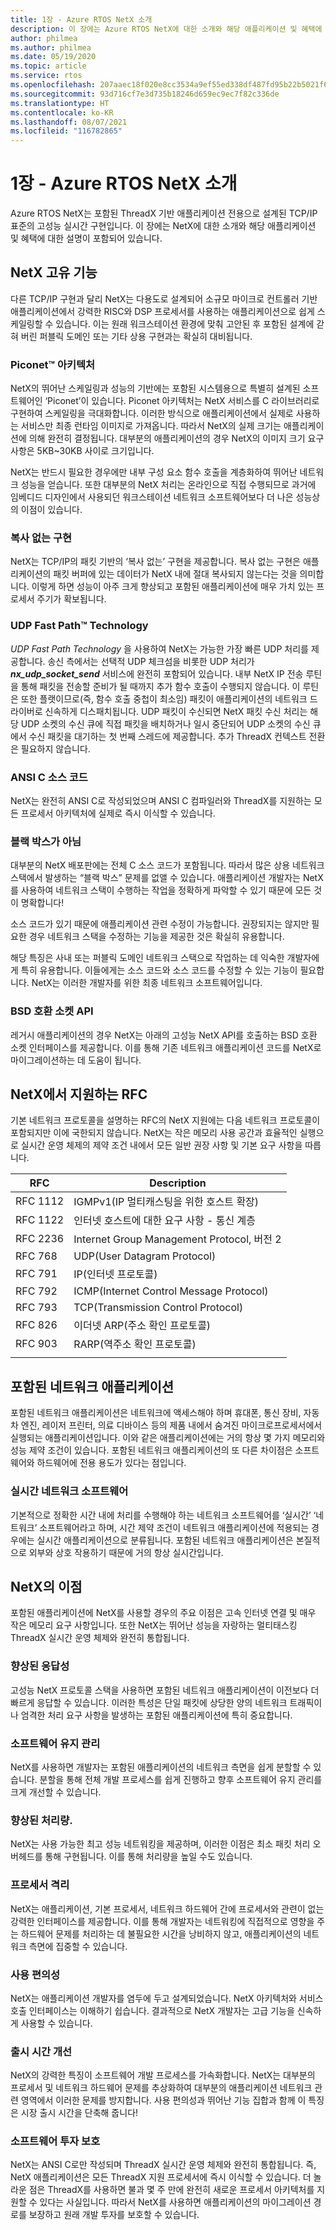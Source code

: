 ```yaml
---
title: 1장 - Azure RTOS NetX 소개
description: 이 장에는 Azure RTOS NetX에 대한 소개와 해당 애플리케이션 및 혜택에 대한 설명이 포함되어 있습니다.
author: philmea
ms.author: philmea
ms.date: 05/19/2020
ms.topic: article
ms.service: rtos
ms.openlocfilehash: 207aaec18f020e8cc3534a9ef55ed338df487fd95b22b5021f691ea63ba62b8b
ms.sourcegitcommit: 93d716cf7e3d735b18246d659ec9ec7f82c336de
ms.translationtype: HT
ms.contentlocale: ko-KR
ms.lasthandoff: 08/07/2021
ms.locfileid: "116782865"
---
```

# <a name="chapter-1---introduction-to-azure-rtos-netx"></a>1장 - Azure RTOS NetX 소개

Azure RTOS NetX는 포함된 ThreadX 기반 애플리케이션 전용으로 설계된 TCP/IP 표준의 고성능 실시간 구현입니다. 이 장에는 NetX에 대한 소개와 해당 애플리케이션 및 혜택에 대한 설명이 포함되어 있습니다.

## <a name="netx-unique-features"></a>NetX 고유 기능

다른 TCP/IP 구현과 달리 NetX는 다용도로 설계되어 소규모 마이크로 컨트롤러 기반 애플리케이션에서 강력한 RISC와 DSP 프로세서를 사용하는 애플리케이션으로 쉽게 스케일링할 수 있습니다. 이는 원래 워크스테이션 환경에 맞춰 고안된 후 포함된 설계에 갇혀 버린 퍼블릭 도메인 또는 기타 상용 구현과는 확실히 대비됩니다.

### <a name="piconettrade-architecture"></a>Piconet&trade; 아키텍처

NetX의 뛰어난 스케일링과 성능의 기반에는 포함된 시스템용으로 특별히 설계된 소프트웨어인 ‘Piconet’이 있습니다. Piconet 아키텍처는 NetX 서비스를 C 라이브러리로 구현하여 스케일링을 극대화합니다. 이러한 방식으로 애플리케이션에서 실제로 사용하는 서비스만 최종 런타임 이미지로 가져옵니다. 따라서 NetX의 실제 크기는 애플리케이션에 의해 완전히 결정됩니다. 대부분의 애플리케이션의 경우 NetX의 이미지 크기 요구 사항은 5KB~30KB 사이로 크기입니다.

NetX는 반드시 필요한 경우에만 내부 구성 요소 함수 호출을 계층화하여 뛰어난 네트워크 성능을 얻습니다. 또한 대부분의 NetX 처리는 온라인으로 직접 수행되므로 과거에 임베디드 디자인에서 사용되던 워크스테이션 네트워크 소프트웨어보다 더 나은 성능상의 이점이 있습니다.</th>

### <a name="zero-copy-implementation"></a>복사 없는 구현

NetX는 TCP/IP의 패킷 기반의 ‘복사 없는’ 구현을 제공합니다. 복사 없는 구현은 애플리케이션의 패킷 버퍼에 있는 데이터가 NetX 내에 절대 복사되지 않는다는 것을 의미합니다. 이렇게 하면 성능이 아주 크게 향상되고 포함된 애플리케이션에 매우 가치 있는 프로세서 주기가 확보됩니다.

### <a name="udp-fast-pathtrade-technology"></a>UDP Fast Path&trade; Technology

*UDP Fast Path Technology* 을 사용하여 NetX는 가능한 가장 빠른 UDP 처리를 제공합니다. 송신 측에서는 선택적 UDP 체크섬을 비롯한 UDP 처리가 ***nx_udp_socket_send*** 서비스에 완전히 포함되어 있습니다. 내부 NetX IP 전송 루틴을 통해 패킷을 전송할 준비가 될 때까지 추가 함수 호출이 수행되지 않습니다. 이 루틴은 또한 플랫이므로(즉, 함수 호출 중첩이 최소임) 패킷이 애플리케이션의 네트워크 드라이버로 신속하게 디스패치됩니다. UDP 패킷이 수신되면 NetX 패킷 수신 처리는 해당 UDP 소켓의 수신 큐에 직접 패킷을 배치하거나 일시 중단되어 UDP 소켓의 수신 큐에서 수신 패킷을 대기하는 첫 번째 스레드에 제공합니다. 추가 ThreadX 컨텍스트 전환은 필요하지 않습니다.

### <a name="ansi-c-source-code"></a>ANSI C 소스 코드

NetX는 완전히 ANSI C로 작성되었으며 ANSI C 컴파일러와 ThreadX를 지원하는 모든 프로세서 아키텍처에 실제로 즉시 이식할 수 있습니다.

### <a name="not-a-black-box"></a>블랙 박스가 아님

대부분의 NetX 배포판에는 전체 C 소스 코드가 포함됩니다. 따라서 많은 상용 네트워크 스택에서 발생하는 “블랙 박스” 문제를 없앨 수 있습니다. 애플리케이션 개발자는 NetX를 사용하여 네트워크 스택이 수행하는 작업을 정확하게 파악할 수 있기 때문에 모든 것이 명확합니다!
  
소스 코드가 있기 때문에 애플리케이션 관련 수정이 가능합니다. 권장되지는 않지만 필요한 경우 네트워크 스택을 수정하는 기능을 제공한 것은 확실히 유용합니다.  

해당 특징은 사내 또는 퍼블릭 도메인 네트워크 스택으로 작업하는 데 익숙한 개발자에게 특히 유용합니다. 이들에게는 소스 코드와 소스 코드를 수정할 수 있는 기능이 필요합니다. NetX는 이러한 개발자를 위한 최종 네트워크 소프트웨어입니다.

### <a name="bsd-compatible-socket-api"></a>BSD 호환 소켓 API

레거시 애플리케이션의 경우 NetX는 아래의 고성능 NetX API를 호출하는 BSD 호환 소켓 인터페이스를 제공합니다. 이를 통해 기존 네트워크 애플리케이션 코드를 NetX로 마이그레이션하는 데 도움이 됩니다.

## <a name="rfcs-supported-by-netx"></a>NetX에서 지원하는 RFC

기본 네트워크 프로토콜을 설명하는 RFC의 NetX 지원에는 다음 네트워크 프로토콜이 포함되지만 이에 국한되지 않습니다. NetX는 작은 메모리 사용 공간과 효율적인 실행으로 실시간 운영 체제의 제약 조건 내에서 모든 일반 권장 사항 및 기본 요구 사항을 따릅니다.

| RFC      | Description                                            |
|----------|--------------------------------------------------------|
| RFC 1112 | IGMPv1(IP 멀티캐스팅을 위한 호스트 확장)           |
| RFC 1122 | 인터넷 호스트에 대한 요구 사항 - 통신 계층 |
| RFC 2236 | Internet Group Management Protocol, 버전 2          |
| RFC 768  | UDP(User Datagram Protocol)                           |
| RFC 791  | IP(인터넷 프로토콜)                                 |
| RFC 792  | ICMP(Internet Control Message Protocol)               |
| RFC 793  | TCP(Transmission Control Protocol)                    |
| RFC 826  | 이더넷 ARP(주소 확인 프로토콜)             |
| RFC 903  | RARP(역주소 확인 프로토콜)             |
|          |                                                        |

## <a name="embedded-network-applications"></a>포함된 네트워크 애플리케이션

포함된 네트워크 애플리케이션은 네트워크에 액세스해야 하며 휴대폰, 통신 장비, 자동차 엔진, 레이저 프린터, 의료 디바이스 등의 제품 내에서 숨겨진 마이크로프로세서에서 실행되는 애플리케이션입니다. 이와 같은 애플리케이션에는 거의 항상 몇 가지 메모리와 성능 제약 조건이 있습니다. 포함된 네트워크 애플리케이션의 또 다른 차이점은 소프트웨어와 하드웨어에 전용 용도가 있다는 점입니다.

### <a name="real-time-network-software"></a>실시간 네트워크 소프트웨어  

기본적으로 정확한 시간 내에 처리를 수행해야 하는 네트워크 소프트웨어를 ‘실시간’ ‘네트워크’ 소프트웨어라고 하며, 시간 제약 조건이 네트워크 애플리케이션에 적용되는 경우에는 실시간 애플리케이션으로 분류됩니다. 포함된 네트워크 애플리케이션은 본질적으로 외부와 상호 작용하기 때문에 거의 항상 실시간입니다.

## <a name="netx-benefits"></a>NetX의 이점

포함된 애플리케이션에 NetX를 사용할 경우의 주요 이점은 고속 인터넷 연결 및 매우 작은 메모리 요구 사항입니다. 또한 NetX는 뛰어난 성능을 자랑하는 멀티태스킹 ThreadX 실시간 운영 체제와 완전히 통합됩니다.

### <a name="improved-responsiveness"></a>향상된 응답성  

고성능 NetX 프로토콜 스택을 사용하면 포함된 네트워크 애플리케이션이 이전보다 더 빠르게 응답할 수 있습니다. 이러한 특성은 단일 패킷에 상당한 양의 네트워크 트래픽이나 엄격한 처리 요구 사항을 발생하는 포함된 애플리케이션에 특히 중요합니다.

### <a name="software-maintenance"></a>소프트웨어 유지 관리

NetX를 사용하면 개발자는 포함된 애플리케이션의 네트워크 측면을 쉽게 분할할 수 있습니다. 분할을 통해 전체 개발 프로세스를 쉽게 진행하고 향후 소프트웨어 유지 관리를 크게 개선할 수 있습니다.

### <a name="increased-throughput"></a>향상된 처리량.

NetX는 사용 가능한 최고 성능 네트워킹을 제공하며, 이러한 이점은 최소 패킷 처리 오버헤드를 통해 구현됩니다. 이를 통해 처리량을 높일 수도 있습니다.

### <a name="processor-isolation"></a>프로세서 격리

NetX는 애플리케이션, 기본 프로세서, 네트워크 하드웨어 간에 프로세서와 관련이 없는 강력한 인터페이스를 제공합니다. 이를 통해 개발자는 네트워킹에 직접적으로 영향을 주는 하드웨어 문제를 처리하는 데 불필요한 시간을 낭비하지 않고, 애플리케이션의 네트워크 측면에 집중할 수 있습니다.

### <a name="ease-of-use"></a>사용 편의성

NetX는 애플리케이션 개발자를 염두에 두고 설계되었습니다. NetX 아키텍처와 서비스 호출 인터페이스는 이해하기 쉽습니다. 결과적으로 NetX 개발자는 고급 기능을 신속하게 사용할 수 있습니다.

### <a name="improve-time-to-market"></a>출시 시간 개선

NetX의 강력한 특징이 소프트웨어 개발 프로세스를 가속화합니다. NetX는 대부분의 프로세서 및 네트워크 하드웨어 문제를 추상화하여 대부분의 애플리케이션 네트워크 관련 영역에서 이러한 문제를 방지합니다. 사용 편의성과 뛰어난 기능 집합과 함께 이 특징은 시장 출시 시간을 단축해 줍니다!

### <a name="protecting-the-software-investment"></a>소프트웨어 투자 보호

NetX는 ANSI C로만 작성되며 ThreadX 실시간 운영 체제와 완전히 통합됩니다. 즉, NetX 애플리케이션은 모든 ThreadX 지원 프로세서에 즉시 이식할 수 있습니다. 더 놀라운 점은 ThreadX를 사용하면 불과 몇 주 만에 완전히 새로운 프로세서 아키텍처를 지원할 수 있다는 사실입니다. 따라서 NetX를 사용하면 애플리케이션의 마이그레이션 경로를 보장하고 원래 개발 투자를 보호할 수 있습니다.
